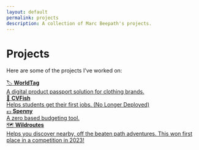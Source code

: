 ```yaml
---
layout: default
permalink: projects
description: A collection of Marc Beepath's projects.
---
```


# Projects

Here are some of the projects I've worked on:

<div class="projects-list">

  <a href="https://worldtag.co.uk" class="project-item">
    <span class="project-emoji">🏷️</span>
    <strong>WorldTag</strong>
    <div class="project-description">A digital product passport solution for clothing brands.</div>
  </a>

  <a href="https://www.youtube.com/watch?v=fYGgfOzU1BU" class="project-item">
    <span class="project-emoji">🎣</span>
    <strong>CVFish</strong>
    <div class="project-description">Helps students get their first jobs. (No Longer Deployed)</div>
  </a>

  <a href="https://github.com/marcbeep/spenny" class="project-item">
    <span class="project-emoji">💷</span>
    <strong>Spenny</strong>
    <div class="project-description">A zero based budgeting tool.</div>
  </a>

  <a href="https://news.liverpool.ac.uk/2023/05/10/enterprising-students-win-design-your-future-awards/" class="project-item">
    <span class="project-emoji">🗺️</span>
    <strong>Wildroutes</strong>
    <div class="project-description">Helps you discover nearby, off the beaten path adventures. This won first place in a competition in 2023!</div>
  </a>
</div> 